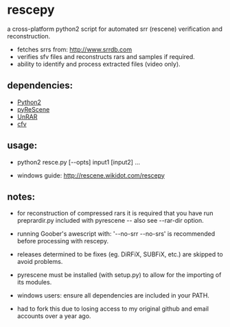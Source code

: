 rescepy
=====

a cross-platform python2 script for automated srr (rescene) verification and reconstruction.

* fetches srrs from: http://www.srrdb.com
* verifies sfv files and reconstructs rars and samples if required.
* ability to identify and process extracted files (video only).


## dependencies:

* [Python2][python]
* [pyReScene][pyrescene]
* [UnRAR][unrar]
* [cfv][cfv]


## usage:

* python2 resce.py [--opts] input1 [input2] ...

* windows guide: http://rescene.wikidot.com/rescepy

## notes:

* for reconstruction of compressed rars it is required that you have run preprardir.py included with pyrescene -- also see --rar-dir option.
* running Goober's awescript with: '--no-srr --no-srs' is recommended before processing with rescepy.
* releases determined to be fixes (eg. DiRFiX, SUBFiX, etc.) are skipped to avoid problems.
* pyrescene must be installed (with setup.py) to allow for the importing of its modules.
* windows users: ensure all dependencies are included in your PATH.

* had to fork this due to losing access to my original github and email accounts over a year ago.

[python]: http://www.python.org/
[pyrescene]: https://bitbucket.org/Gfy/pyrescene
[unrar]: http://www.rarlab.com/
[cfv]: http://cfv.sourceforge.net/

